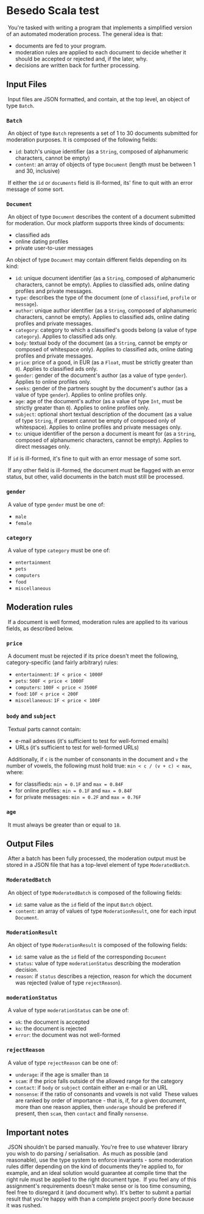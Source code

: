 # Besedo Scala test
​
You're tasked with writing a program that implements a simplified version of an automated moderation process. The
general idea is that:
​
* documents are fed to your program.
* moderation rules are applied to each document to decide whether it should be accepted or rejected and, if the later,
  why.
* decisions are written back for further processing.
​
​
​
## Input Files
​
Input files are JSON formatted, and contain, at the top level, an object of type `Batch`.
​
​
​
### `Batch`
​
An object of type `Batch` represents a set of 1 to 30 documents submitted for moderation purposes. It is composed of the
following fields:
​
* `id`: batch's unique identifier (as a `String`, composed of alphanumeric characters, cannot be empty)
* `content`: an array of objects of type `Document` (length must be between 1 and 30, inclusive)

​
If either the `id` or `documents` field is ill-formed, its' fine to quit with an error message of some sort.
​
​
​
### `Document`
​
An object of type `Document` describes the content of a document submitted for moderation. Our mock platform supports
three kinds of documents:
​
* classified ads
* online dating profiles
* private user-to-user messages
​

An object of type `Document` may contain different fields depending on its kind:
​
* `id`: unique document identifier (as a `String`, composed of alphanumeric characters, cannot be empty). Applies to
  classified ads, online dating profiles and private messages.
* `type`: describes the type of the document (one of `classified`, `profile` or `message`).
* `author`: unique author identifier (as a `String`, composed of alphanumeric characters, cannot be empty). Applies to
  classified ads, online dating profiles and private messages.
* `category`: category to which a classified's goods belong (a value of type `category`). Applies to classified ads
  only.
* `body`: textual body of the document (as a `String`, cannot be empty or composed of whitespace only). Applies to
  classified ads, online dating profiles and private messages.
* `price`: price of a good, in EUR (as a `Float`, must be strictly greater than `0`). Applies to classified ads
  only.
* `gender`: gender of the document's author (as a value of type `gender`). Applies to online profiles only.
* `seeks`: gender of the partners sought by the document's author (as a value of type `gender`). Applies to online
  profiles only.
* `age`: age of the document's author (as a value of type `Int`, must be strictly greater than `0`). Applies to online
  profiles only.
* `subject`: optional short textual description of the document (as a value of type `String`, if present cannot be
  empty of composed only of whitespace). Applies to online profiles and private messages only.
* `to`: unique identifier of the person a document is meant for (as a `String`, composed of alphanumeric characters,
  cannot be empty). Applies to direct messages only.

​
If `id` is ill-formed, it's fine to quit with an error message of some sort.

​
If any other field is ill-formed, the document must be flagged with an error status, but other, valid documents in the
batch must still be processed.
​
​
​
### `gender`
​
A value of type `gender` must be one of:
​
* `male`
* `female`
​
​
​
### `category`
​
A value of type `category` must be one of:
​
* `entertainment`
* `pets`
* `computers`
* `food`
* `miscellaneous`
​
​
​
## Moderation rules
​
If a document is well formed, moderation rules are applied to its various fields, as described below.
​
​
​
### `price`
​
A document must be rejected if its price doesn't meet the following, category-specific (and fairly arbitrary) rules:
​
* `entertainment`: `1F < price < 1000F`
* `pets`: `500F < price < 1000F`
* `computers`: `100F < price < 3500F`
* `food`: `10F < price < 200F`
* `miscellaneous`: `1F < price < 100F`
​
​
​
### `body` and `subject`
​
Textual parts cannot contain:
​
* e-mail adresses (it's sufficient to test for well-formed emails)
* URLs (it's sufficient to test for well-formed URLs)

​
Additionally, if `c` is the number of consonants in the document and `v` the number of vowels, the following must hold
true: `min < c / (v + c) < max`, where:
​
* for classifieds: `min = 0.1F` and `max = 0.84F`
* for online profiles: `min = 0.1F` and `max = 0.84F`
* for private messages: `min = 0.2F` and `max = 0.76F`
​
​
​
### `age`
​
It must always be greater than or equal to `18`.
​
​
​
## Output Files
​
After a batch has been fully processed, the moderation output must be stored in a JSON file that has a top-level element
of type `ModeratedBatch`.
​
​
​
### `ModeratedBatch`
​
An object of type `ModeratedBatch` is composed of the following fields:
​
* `id`: same value as the `id` field of the input `Batch` object.
* `content`: an array of values of type `ModerationResult`, one for each input `Document`.
​
​
​
### `ModerationResult`
​
An object of type `ModerationResult` is composed of the following fields:
​
* `id`: same value as the `id` field of the corresponding `Document`
* `status`: value of type `moderationStatus` describing the moderation decision.
* `reason`: if `status` describes a rejection, reason for which the document was rejected (value of type `rejectReason`).
​
​
​
### `moderationStatus`
​
A value of type `moderationStatus` can be one of:
​
* `ok`: the document is accepted
* `ko`: the document is rejected
* `error`: the document was not well-formed
​
​
​
### `rejectReason`
​
A value of type `rejectReason` can be one of:
​
* `underage`: if the age is smaller than `18`
* `scam`: if the price falls outside of the allowed range for the category
* `contact`: if `body` or `subject` contain either an e-mail or an URL
* `nonsense`: if the ratio of consonants and vowels is not valid
​
These values are ranked by order of importance - that is, if, for a given document, more than one reason applies, then
`underage` should be prefered if present, then `scam`, then `contact` and finally `nonsense`.
​
​
## Important notes
​
JSON shouldn't be parsed manually. You're free to use whatever library you wish to do parsing / serialisation.
​
As much as possible (and reasonable), use the type system to enforce invariants - some moderation rules differ depending
on the kind of documents they're applied to, for example, and an ideal solution would guarantee at compile time that
the right rule must be applied to the right document type.
​​
If you feel any of this assignment's requirements doesn't make sense or is too time consuming, feel free to disregard
it (and document why). It's better to submit a partial result that you're happy with than a complete project poorly done
because it was rushed.